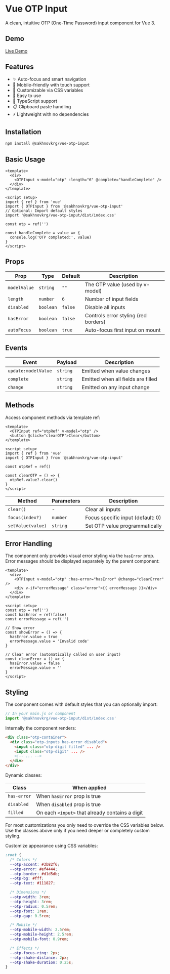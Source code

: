 # Vue OTP Input

A clean, intuitive OTP (One-Time Password) input component for Vue 3.

## Demo

[Live Demo](https://sakhnovkrg.github.io/vue-otp-input/)

## Features

- ✨ Auto-focus and smart navigation
- 📱 Mobile-friendly with touch support
- 🎨 Customizable via CSS variables
- 🚀 Easy to use
- 🔧 TypeScript support
- 📋 Clipboard paste handling
- ⚡ Lightweight with no dependencies

## Installation

```bash
npm install @sakhnovkrg/vue-otp-input
```

## Basic Usage

```vue
<template>
  <div>
    <OTPInput v-model="otp" :length="6" @complete="handleComplete" />
  </div>
</template>

<script setup>
import { ref } from 'vue'
import { OTPInput } from '@sakhnovkrg/vue-otp-input'
// Optional: Import default styles
import '@sakhnovkrg/vue-otp-input/dist/index.css'

const otp = ref('')

const handleComplete = value => {
  console.log('OTP completed:', value)
}
</script>
```

## Props

| Prop         | Type      | Default | Description                          |
| ------------ | --------- | ------- | ------------------------------------ |
| `modelValue` | `string`  | `""`    | The OTP value (used by v-model)      |
| `length`     | `number`  | `6`     | Number of input fields               |
| `disabled`   | `boolean` | `false` | Disable all inputs                   |
| `hasError`   | `boolean` | `false` | Controls error styling (red borders) |
| `autoFocus`  | `boolean` | `true`  | Auto-focus first input on mount      |

## Events

| Event               | Payload  | Description                        |
| ------------------- | -------- | ---------------------------------- |
| `update:modelValue` | `string` | Emitted when value changes         |
| `complete`          | `string` | Emitted when all fields are filled |
| `change`            | `string` | Emitted on any input change        |

## Methods

Access component methods via template ref:

```vue
<template>
  <OTPInput ref="otpRef" v-model="otp" />
  <button @click="clearOTP">Clear</button>
</template>

<script setup>
import { ref } from 'vue'
import { OTPInput } from '@sakhnovkrg/vue-otp-input'

const otpRef = ref()

const clearOTP = () => {
  otpRef.value?.clear()
}
</script>
```

| Method            | Parameters | Description                       |
| ----------------- | ---------- | --------------------------------- |
| `clear()`         | -          | Clear all inputs                  |
| `focus(index?)`   | `number`   | Focus specific input (default: 0) |
| `setValue(value)` | `string`   | Set OTP value programmatically    |

## Error Handling

The component only provides visual error styling via the `hasError` prop. Error messages should be displayed separately by the parent component:

```vue
<template>
  <div>
    <OTPInput v-model="otp" :has-error="hasError" @change="clearError" />
    <div v-if="errorMessage" class="error">{{ errorMessage }}</div>
  </div>
</template>

<script setup>
const otp = ref('')
const hasError = ref(false)
const errorMessage = ref('')

// Show error
const showError = () => {
  hasError.value = true
  errorMessage.value = 'Invalid code'
}

// Clear error (automatically called on user input)
const clearError = () => {
  hasError.value = false
  errorMessage.value = ''
}
</script>
```

## Styling

The component comes with default styles that you can optionally import:

```js
// In your main.js or component
import '@sakhnovkrg/vue-otp-input/dist/index.css'
```

Internally the component renders:

```html
<div class="otp-container">
  <div class="otp-inputs has-error disabled">
    <input class="otp-digit filled" ... />
    <input class="otp-digit" ... />
    <!-- ... -->
  </div>
</div>
```

Dynamic classes:

| Class       | When applied                                    |
| ----------- | ----------------------------------------------- |
| `has-error` | When `hasError` prop is true                    |
| `disabled`  | When `disabled` prop is true                    |
| `filled`    | On each `<input>` that already contains a digit |

For most customizations you only need to override the CSS variables below.  
Use the classes above only if you need deeper or completely custom styling.

Customize appearance using CSS variables:

```css
:root {
  /* Colors */
  --otp-accent: #3b82f6;
  --otp-error: #ef4444;
  --otp-border: #d1d5db;
  --otp-bg: #fff;
  --otp-text: #111827;

  /* Dimensions */
  --otp-width: 3rem;
  --otp-height: 3rem;
  --otp-radius: 0.5rem;
  --otp-font: 1rem;
  --otp-gap: 0.5rem;

  /* Mobile */
  --otp-mobile-width: 2.5rem;
  --otp-mobile-height: 2.5rem;
  --otp-mobile-font: 0.9rem;

  /* Effects */
  --otp-focus-ring: 2px;
  --otp-shake-distance: 2px;
  --otp-shake-duration: 0.25s;
}
```
